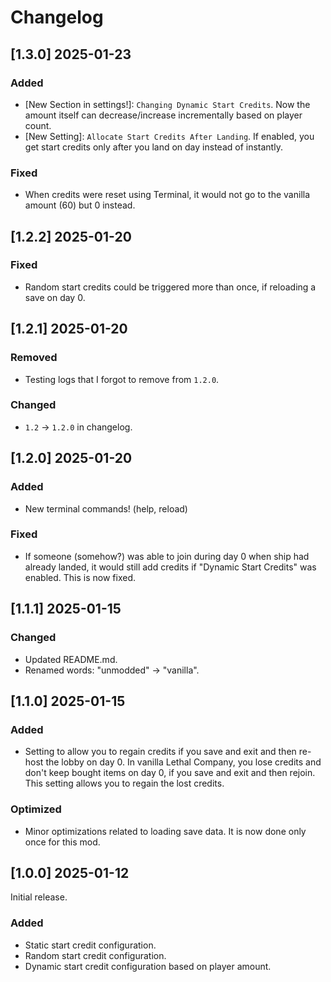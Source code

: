 # Changelog

## [1.3.0] 2025-01-23

### Added
- [New Section in settings!]: `Changing Dynamic Start Credits`. Now the amount itself can decrease/increase incrementally based on player count.
- [New Setting]: `Allocate Start Credits After Landing`. If enabled, you get start credits only after you land on day instead of instantly.

### Fixed
- When credits were reset using Terminal, it would not go to the vanilla amount (60) but 0 instead.

## [1.2.2] 2025-01-20

### Fixed
- Random start credits could be triggered more than once, if reloading a save on day 0.

## [1.2.1] 2025-01-20

### Removed
- Testing logs that I forgot to remove from `1.2.0`.

### Changed
- `1.2` -> `1.2.0` in changelog.

## [1.2.0] 2025-01-20

### Added
- New terminal commands! (help, reload)

### Fixed
- If someone (somehow?) was able to join during day 0 when ship had already landed, it would still add credits if "Dynamic Start Credits" was enabled. This is now fixed.

## [1.1.1] 2025-01-15

### Changed
- Updated README.md.
- Renamed words: "unmodded" -> "vanilla".

## [1.1.0] 2025-01-15

### Added
- Setting to allow you to regain credits if you save and exit and then re-host the lobby on day 0. In vanilla Lethal Company, you lose credits and don't keep bought items on day 0, if you save and exit and then rejoin. This setting allows you to regain the lost credits.

### Optimized
- Minor optimizations related to loading save data. It is now done only once for this mod.

## [1.0.0] 2025-01-12
Initial release.

### Added
- Static start credit configuration.
- Random start credit configuration.
- Dynamic start credit configuration based on player amount.
